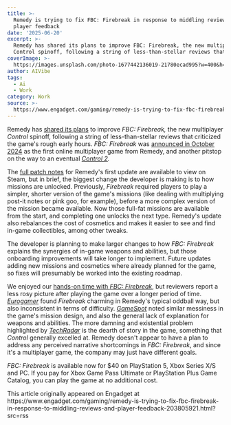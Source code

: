 ```yaml
---
title: >-
  Remedy is trying to fix FBC: Firebreak in response to middling reviews and
  player feedback
date: '2025-06-20'
excerpt: >-
  Remedy has shared its plans to improve FBC: Firebreak, the new multiplayer
  Control spinoff, following a string of less-than-stellar reviews that criti...
coverImage: >-
  https://images.unsplash.com/photo-1677442136019-21780ecad995?w=400&h=200&fit=crop&auto=format
author: AIVibe
tags:
  - Ai
  - Work
category: Work
source: >-
  https://www.engadget.com/gaming/remedy-is-trying-to-fix-fbc-firebreak-in-response-to-middling-reviews-and-player-feedback-203805921.html?src=rss
---
```

<p>Remedy has <a data-i13n="elm:context_link;elmt:doNotAffiliate;cpos:1;pos:1" class="no-affiliate-link" href="https://steamcommunity.com/games/2272540/announcements/detail/536605349656920275">shared its plans</a> to improve <em>FBC: Firebreak, </em>the new multiplayer <em>Control</em> spinoff, following a string of less-than-stellar reviews that criticized the game's rough early hours. <em>FBC: Firebreak</em> was <a data-i13n="elm:context_link;elmt:doNotAffiliate;cpos:2;pos:1" class="no-affiliate-link" href="https://www.engadget.com/gaming/remedys-new-game-is-fbc-firebreak-a-co-op-shooter-in-the-control-universe-180702570.html">announced in October 2024</a> as the first online multiplayer game from Remedy, and another pitstop on the way to an eventual <a data-i13n="elm:context_link;elmt:doNotAffiliate;cpos:3;pos:1" class="no-affiliate-link" href="https://www.engadget.com/control-2-announcement-platforms-141548453.html"><em>Control 2</em></a><em>.</em></p>
<p>The <a data-i13n="elm:context_link;elmt:doNotAffiliate;cpos:4;pos:1" class="no-affiliate-link" href="https://steamcommunity.com/games/2272540/announcements/detail/536605349656920273">full patch notes</a> for Remedy's first update are available to view on Steam, but in brief, the biggest change the developer is making is to how missions are unlocked. Previously, <em>Firebreak</em> required players to play a simpler, shorter version of the game's missions (like dealing with multiplying post-it notes or pink goo, for example), before a more complex version of the mission became available. Now those full-fat missions are available from the start, and completing one unlocks the next type. Remedy's update also rebalances the cost of cosmetics and makes it easier to see and find in-game collectibles, among other tweaks.</p>
<span id="end-legacy-contents"></span><p>The developer is planning to make larger changes to how <em>FBC: Firebreak</em> explains the synergies of in-game weapons and abilities, but those onboarding improvements will take longer to implement. Future updates adding new missions and cosmetics where already planned for the game, so fixes will presumably be worked into the existing roadmap.</p>
<p>We enjoyed our <a data-i13n="elm:context_link;elmt:doNotAffiliate;cpos:5;pos:1" class="no-affiliate-link" href="https://www.engadget.com/gaming/fbc-firebreak-preview-controlled-chaos-183106500.html">hands-on time with <em>FBC: Firebreak</em></a>, but reviewers report a less rosy picture after playing the game over a longer period of time. <a data-i13n="elm:context_link;elmt:doNotAffiliate;cpos:6;pos:1" class="no-affiliate-link" href="https://www.eurogamer.net/fbc-firebreak-review"><em>Eurogamer</em></a> found <em>Firebreak</em> charming in Remedy's typical oddball way, but also inconsistent in terms of difficulty. <a data-i13n="elm:context_link;elmt:doNotAffiliate;cpos:7;pos:1" class="no-affiliate-link" href="https://www.gamespot.com/reviews/fbc-firebreak-review-controlled-chaos/1900-6418376/"><em>GameSpot</em></a> noted similar messiness in the game's mission design, and also the general lack of explanation for weapons and abilities. The more damning and existential problem highlighted by <a data-i13n="elm:context_link;elmt:doNotAffiliate;cpos:8;pos:1" class="no-affiliate-link" href="https://www.techradar.com/gaming/fbc-firebreak-review"><em>TechRadar</em></a> is the dearth of story in the game, something that <em>Control</em> generally excelled at. Remedy doesn't appear to have a plan to address any perceived narrative shortcomings in <em>FBC: Firebreak</em>, and since it's a multiplayer game, the company may just have different goals.</p>
<p><em>FBC: Firebreak</em> is available now for $40 on PlayStation 5, Xbox Series X/S and PC. If you pay for Xbox Game Pass Ultimate or PlayStation Plus Game Catalog, you can play the game at no additional cost.</p>This article originally appeared on Engadget at https://www.engadget.com/gaming/remedy-is-trying-to-fix-fbc-firebreak-in-response-to-middling-reviews-and-player-feedback-203805921.html?src=rss
